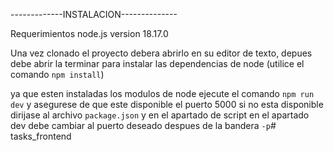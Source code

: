 -------------INSTALACION--------------

Requerimientos
     node.js version 18.17.0

Una vez clonado el proyecto debera abrirlo en su editor de texto,
depues debe abrir la terminar para instalar las dependencias de node
(utilice el comando `npm install`)

ya que esten instaladas los modulos de node ejecute el comando
`npm run dev` y asegurese de que este disponible el puerto 5000
si no esta disponible dirijase al archivo `package.json` y en el apartado 
de script en el apartado dev debe cambiar al puerto deseado despues de la bandera
`-p`# tasks_frontend
